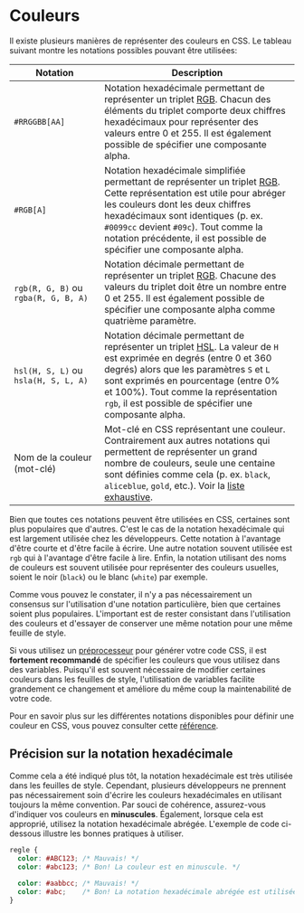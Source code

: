 # Couleurs

Il existe plusieurs manières de représenter des couleurs en CSS. Le tableau suivant montre les notations
possibles pouvant être utilisées: 

| Notation                                                                             | Description                                                                                                                                                                                                                                                                                                                                                                |
|--------------------------------------------------------------------------------------|----------------------------------------------------------------------------------------------------------------------------------------------------------------------------------------------------------------------------------------------------------------------------------------------------------------------------------------------------------------------------|
| `#RRGGBB[AA]`                                                                        | Notation hexadécimale permettant de représenter un triplet [RGB](https://fr.wikipedia.org/wiki/Rouge_vert_bleu). Chacun des éléments du triplet comporte deux chiffres hexadécimaux pour représenter des valeurs entre 0 et 255. Il est également possible de spécifier une composante alpha.                                                                              |
| `#RGB[A]`                                                                            | Notation hexadécimale simplifiée permettant de représenter un triplet [RGB](https://fr.wikipedia.org/wiki/Rouge_vert_bleu). Cette représentation est utile pour abréger les couleurs dont les deux chiffres hexadécimaux sont identiques (p. ex. `#0099cc` devient `#09c`). Tout comme la notation précédente, il est possible de spécifier une composante alpha.          |
| <code>rgb(R,&nbsp;G,&nbsp;B)</code> ou <code>rgba(R,&nbsp;G,&nbsp;B,&nbsp;A)</code>  | Notation décimale permettant de représenter un triplet [RGB](https://fr.wikipedia.org/wiki/Rouge_vert_bleu). Chacune des valeurs du triplet doit être un nombre entre 0 et 255. Il est également possible de spécifier une composante alpha comme quatrième paramètre.                                                                                                     |
| <code>hsl(H,&nbsp;S,&nbsp;L)</code> ou <code>hsla(H,&nbsp;S,&nbsp;L,&nbsp;A)</code>  | Notation décimale permettant de représenter un triplet [HSL](https://fr.wikipedia.org/wiki/Teinte_saturation_luminosit%C3%A9). La valeur de `H` est exprimée en degrés (entre 0 et 360 degrés) alors que les paramètres `S` et `L` sont exprimés en pourcentage (entre 0% et 100%). Tout comme la représentation `rgb`, il est possible de spécifier une composante alpha. |
| Nom de la couleur (mot-clé)                                                          | Mot-clé en CSS représentant une couleur. Contrairement aux autres notations qui permettent de représenter un grand nombre de couleurs, seule une centaine sont définies comme cela (p. ex. `black`, `aliceblue`, `gold`, etc.). Voir la [liste exhaustive](https://developer.mozilla.org/fr/docs/Web/CSS/Type_color#Les_mots-cl%C3%A9s).                                   |

Bien que toutes ces notations peuvent être utilisées en CSS, certaines sont plus populaires que d'autres. C'est
le cas de la notation hexadécimale qui est largement utilisée chez les développeurs. Cette notation à 
l'avantage d'être courte et d'être facile à écrire. Une autre notation souvent utilisée est `rgb` qui à l'avantage
d'être facile à lire. Enfin, la notation utilisant des noms de couleurs est souvent utilisée pour représenter des
couleurs usuelles, soient le noir (`black`) ou le blanc (`white`) par exemple.

Comme vous pouvez le constater, il n'y a pas nécessairement un consensus sur l'utilisation d'une notation particulière,
bien que certaines soient plus populaires. L'important est de rester consistant dans l'utilisation 
des couleurs et d'essayer de conserver une même notation pour une même feuille de style.

Si vous utilisez un [préprocesseur](/guide/css/preprocesseurs) pour générer votre code CSS, il est **fortement 
recommandé** de spécifier les couleurs que vous utilisez dans des variables. Puisqu'il est souvent nécessaire de modifier 
certaines couleurs dans les feuilles de style, l'utilisation de variables facilite grandement ce changement et 
améliore du même coup la maintenabilité de votre code.

Pour en savoir plus sur les différentes notations disponibles pour définir une couleur en CSS, vous pouvez
consulter cette [référence](https://developer.mozilla.org/fr/docs/Web/CSS/Type_color).

## Précision sur la notation hexadécimale
Comme cela a été indiqué plus tôt, la notation hexadécimale est très utilisée dans les feuilles de style.
Cependant, plusieurs développeurs ne prennent pas nécessairement soin d'écrire les couleurs hexadécimales 
en utilisant toujours la même convention. Par souci de cohérence, assurez-vous d'indiquer vos couleurs 
en **minuscules**. Également, lorsque cela est approprié, utilisez la notation hexadécimale abrégée.
L'exemple de code ci-dessous illustre les bonnes pratiques à utiliser.

```css
regle {
  color: #ABC123; /* Mauvais! */
  color: #abc123; /* Bon! La couleur est en minuscule. */
  
  color: #aabbcc; /* Mauvais! */
  color: #abc;    /* Bon! La notation hexadécimale abrégée est utilisée. */
}
```
